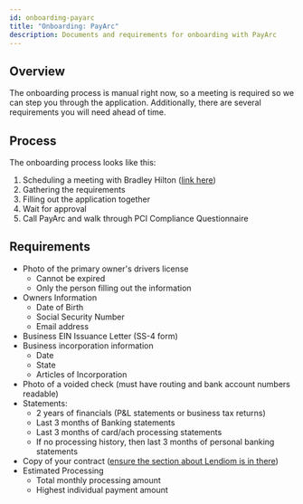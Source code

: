 ```yaml
---
id: onboarding-payarc
title: "Onboarding: PayArc"
description: Documents and requirements for onboarding with PayArc
---
```


## Overview
The onboarding process is manual right now, so a meeting is required so we can step you through the application. Additionally, there are several requirements you will need ahead of time.

## Process
The onboarding process looks like this:

1. Scheduling a meeting with Bradley Hilton ([link here](https://cal.com/bradleyhilton/payarc))
2. Gathering the requirements
3. Filling out the application together
4. Wait for approval
5. Call PayArc and walk through PCI Compliance Questionnaire

## Requirements

* Photo of the primary owner's drivers license
  * Cannot be expired
  * Only the person filling out the information
* Owners Information
  * Date of Birth
  * Social Security Number
  * Email address
* Business EIN Issuance Letter (SS-4 form)
* Business incorporation information
  * Date
  * State
  * Articles of Incorporation
* Photo of a voided check (must have routing and bank account numbers readable)
* Statements:
  * 2 years of financials (P&L statements or business tax returns)
  * Last 3 months of Banking statements
  * Last 3 months of card/ach processing statements
  * If no processing history, then last 3 months of personal banking statements
* Copy of your contract ([ensure the section about Lendiom is in there](../communication#contract-verbiage))
* Estimated Processing
  * Total monthly processing amount
  * Highest individual payment amount
